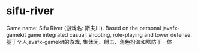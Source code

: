 # sifu-river
Game name: Sifu River (游戏名: 斯夫川). Based on the personal javafx-gamekit game integrated casual, shooting, role-playing and tower defense. 基于个人javafx-gamekit的游戏, 集休闲、射击、角色扮演和塔防于一体
